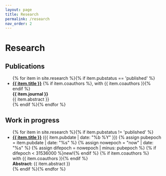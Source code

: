 ```yaml
---
layout: page
title: Research
permalink: /research
nav_order: 2
---
```


# Research

## Publications

<div class="research">
  <ul class="ul-research">
    {% for item in site.research %}{% if item.pubstatus == 'published' %}
      <li>
      <b><a href="{{ item.url }}">{{ item.title }}</a></b>
      {% if item.coauthors %}, with {{ item.coauthors }}{% endif %}<br/>
      <b>{{ item.journal }}</b>
      <br/>{{ item.abstract }}
      </li>
    {% endif %}{% endfor %}
  </ul>
</div>

## Work in progress

<div class="research">
  <ul class="ul-research">
    {% for item in site.research %}{% if item.pubstatus != 'published' %}
      <li>
      <b><a href="{{ item.url }}">{{ item.title }}</a></b> ({{ item.pubdate | date: "%b %Y" }})
      <!-- Determine date diff to add a "NEW" button -->
      {% assign pubepoch = item.pubdate | date: "%s" %}
      {% assign nowepoch = "now" | date: "%s" %}
      {% assign difepoch = nowepoch | minus: pubepoch %}
      {% if difepoch < 31536000 %}<span class="label label-default">new!</span>{% endif %}
      {% if item.coauthors %}<br/> with {{ item.coauthors }}{% endif %}
      <br/><b>Abstract:</b> {{ item.abstract }}
      </li>
    {% endif %}{% endfor %}
  </ul>
</div>